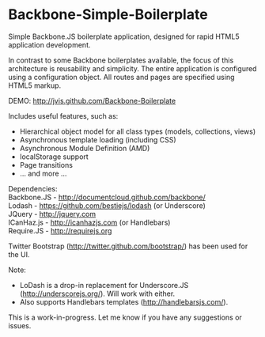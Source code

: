Backbone-Simple-Boilerplate
===========================  
  
  
Simple Backbone.JS boilerplate application, designed for rapid HTML5 application development.  
  
In contrast to some Backbone boilerplates available, the focus of this architecture is reusability and simplicity. 
The entire application is configured using a configuration object. All routes and pages are specified using HTML5 markup.
  
  
DEMO: http://jvis.github.com/Backbone-Boilerplate  

  
Includes useful features, such as:  
- Hierarchical object model for all class types (models, collections, views)
- Asynchronous template loading (including CSS)
- Asynchronous Module Definition (AMD)
- localStorage support
- Page transitions
- ... and more ...
  
  
Dependencies:  
Backbone.JS - http://documentcloud.github.com/backbone/  
Lodash - https://github.com/bestiejs/lodash (or Underscore)    
JQuery - http://jquery.com  
ICanHaz.js - http://icanhazjs.com (or Handlebars)    
Require.JS - http://requirejs.org  
  
Twitter Bootstrap (http://twitter.github.com/bootstrap/) has been used for the UI.  
  
  
Note:
- LoDash is a drop-in replacement for Underscore.JS (http://underscorejs.org/). Will work with either.  
- Also supports Handlebars templates (http://handlebarsjs.com/).

 
 
   
   
This is a work-in-progress. Let me know if you have any suggestions or issues.